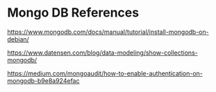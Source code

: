 # Mongo DB References
https://www.mongodb.com/docs/manual/tutorial/install-mongodb-on-debian/

https://www.datensen.com/blog/data-modeling/show-collections-mongodb/

https://medium.com/mongoaudit/how-to-enable-authentication-on-mongodb-b9e8a924efac
